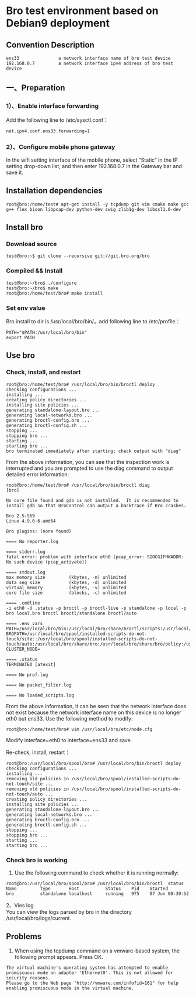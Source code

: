 # Bro test environment based on Debian9 deployment  

## Convention Description  
```
ens33               a network interface name of bro test device   
192.168.0.7         a network interface ipv4 address of bro test device    
```

## 一、Preparation 
### 1）、Enable interface forwarding 
Add the following line to /etc/sysctl.conf： 
```
net.ipv4.conf.ens33.forwarding=1 
```

### 2）、Configure mobile phone gateway 

In the wifi setting interface of the mobile phone, select “Static” in the IP setting drop-down list, and then enter 192.168.0.7 in the Gateway bar and save it.

## Installation dependencies  
```
root@bro:/home/test# apt-get install -y tcpdump git vim cmake make gcc g++ flex bison libpcap-dev python-dev swig zlib1g-dev libssl1.0-dev 
```

## Install bro

### Download source  
```
test@bro:~$ git clone --recursive git://git.bro.org/bro 
``` 

### Compiled && Install 
```
test@bro:~/bro$ ./configure 
test@bro:~/bro$ make 
root@bro:/home/test/bro# make install 
```

### Set env value  

Bro install to dir is /usr/local/bro/bin/，add following line to /etc/profile：
``` 
PATH="$PATH:/usr/local/bro/bin" 
export PATH 
``` 

## Use bro 

### Check, install, and restart  
```
root@bro:/home/test/bro# /usr/local/bro/bin/broctl deploy
checking configurations ...
installing ...
creating policy directories ...
installing site policies ...
generating standalone-layout.bro ...
generating local-networks.bro ...
generating broctl-config.bro ...
generating broctl-config.sh ...
stopping ...
stopping bro ...
starting ...
starting bro ...
bro terminated immediately after starting; check output with "diag"
```

From the above information, you can see that the inspection work is interrupted and you are prompted to 
use the diag command to output detailed error information: 
```
root@bro:/home/test/bro# /usr/local/bro/bin/broctl diag
[bro]

No core file found and gdb is not installed.  It is recommended to
install gdb so that BroControl can output a backtrace if Bro crashes.

Bro 2.5-569
Linux 4.9.0-6-amd64

Bro plugins: (none found)

==== No reporter.log

==== stderr.log
fatal error: problem with interface eth0 (pcap_error: SIOCGIFHWADDR: No such device (pcap_activate))

==== stdout.log
max memory size         (kbytes, -m) unlimited
data seg size           (kbytes, -d) unlimited
virtual memory          (kbytes, -v) unlimited
core file size          (blocks, -c) unlimited

==== .cmdline
-i eth0 -U .status -p broctl -p broctl-live -p standalone -p local -p bro local.bro broctl broctl/standalone broctl/auto

==== .env_vars
PATH=/usr/local/bro/bin:/usr/local/bro/share/broctl/scripts:/usr/local/sbin:/usr/local/bin:/usr/sbin:/usr/bin:/sbin:/bin
BROPATH=/usr/local/bro/spool/installed-scripts-do-not-touch/site::/usr/local/bro/spool/installed-scripts-do-not-touch/auto:/usr/local/bro/share/bro:/usr/local/bro/share/bro/policy:/usr/local/bro/share/bro/site
CLUSTER_NODE=

==== .status
TERMINATED [atexit]

==== No prof.log

==== No packet_filter.log

==== No loaded_scripts.log
```

From the above information, it can be seen that the network interface does not exist 
because the network interface name on this device is no longer eth0 but ens33.
Use the following method to modify:

```
root@bro:/home/test/bro# vim /usr/local/bro/etc/node.cfg 
```
Modify interface=eth0 to interface=ens33 and save. 

Re-check, install, restart：

```
root@bro:/usr/local/bro/spool/bro# /usr/local/bro/bin/broctl deploy
checking configurations ...
installing ...
removing old policies in /usr/local/bro/spool/installed-scripts-do-not-touch/site ...
removing old policies in /usr/local/bro/spool/installed-scripts-do-not-touch/auto ...
creating policy directories ...
installing site policies ...
generating standalone-layout.bro ...
generating local-networks.bro ...
generating broctl-config.bro ...
generating broctl-config.sh ...
stopping ...
stopping bro ...
starting ...
starting bro ...
```

### Check bro is working 

1. Use the following command to check whether it is running normally: 
```
root@bro:/usr/local/bro/spool/bro# /usr/local/bro/bin/broctl  status
Name         Type       Host          Status    Pid    Started
bro          standalone localhost     running   975    07 Jun 00:39:52
```

2、Vies log  
You can view the logs parsed by bro in the directory /usr/local/bro/logs/current. 

## Problems 
1. When using the tcpdump command on a vmware-based system, the following prompt appears. Press OK.  
``` 
The virtual machine's operating system has attempted to enable promiscuous mode on adapter 'Ethernet0'. This is not allowed for security reasons.
Please go to the Web page "http://vmware.com/info?id=161" for help enabling promiscuous mode in the virtual machine.
```


